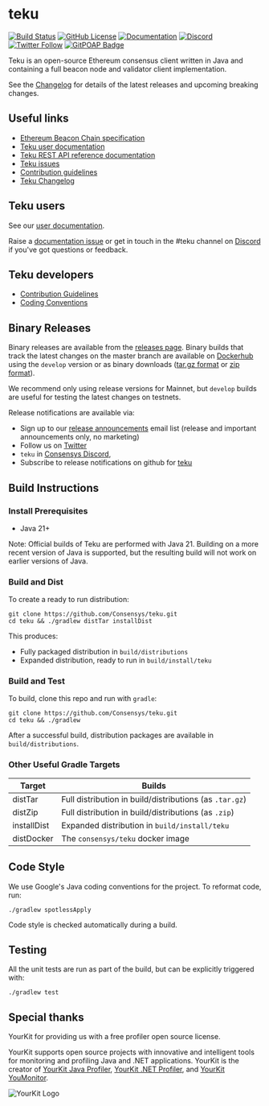 # teku

 [![Build Status](https://circleci.com/gh/Consensys/teku.svg?style=svg)](https://circleci.com/gh/Consensys/workflows/teku)
 [![GitHub License](https://img.shields.io/github/license/Consensys/teku.svg?logo=apache)](https://github.com/Consensys/teku/blob/master/LICENSE)
 [![Documentation](https://img.shields.io/badge/docs-readme-blue?logo=readme&logoColor=white)](https://docs.teku.consensys.net/)
 [![Discord](https://img.shields.io/badge/Chat-on%20Discord-%235865F2?logo=discord&logoColor=white)](https://discord.gg/7hPv2T6)
 [![Twitter Follow](https://img.shields.io/twitter/follow/Teku_Consensys)](https://twitter.com/Teku_Consensys)
 [![GitPOAP Badge](https://public-api.gitpoap.io/v1/repo/ConsenSys/teku/badge)](https://www.gitpoap.io/gh/ConsenSys/teku)

Teku is an open-source Ethereum consensus client written in Java and containing a full beacon node and validator client implementation.

See the [Changelog](https://github.com/Consensys/teku/releases) for details of the latest releases and upcoming breaking changes.

## Useful links

* [Ethereum Beacon Chain specification](https://github.com/ethereum/consensus-specs/blob/main/specs/phase0/beacon-chain.md)
* [Teku user documentation](https://docs.teku.consensys.net/)
* [Teku REST API reference documentation](https://consensys.github.io/teku/)
* [Teku issues](https://github.com/Consensys/teku/issues)
* [Contribution guidelines](CONTRIBUTING.md)
* [Teku Changelog](https://github.com/Consensys/teku/releases)

## Teku users

See our [user documentation](https://docs.teku.consensys.net/).

Raise a [documentation issue](https://github.com/Consensys/doc.teku/issues) or get in touch in
the #teku channel on [Discord](https://discord.gg/7hPv2T6) if you've got questions or feedback.

## Teku developers

* [Contribution Guidelines](CONTRIBUTING.md)
* [Coding Conventions](https://wiki.hyperledger.org/display/BESU/Coding+Conventions)

## Binary Releases

Binary releases are available from the [releases page](https://github.com/Consensys/teku/releases).
Binary builds that track the latest changes on the master branch are available on
[Dockerhub](https://hub.docker.com/r/consensys/teku) using the `develop` version or as binary
downloads ([tar.gz format](https://artifacts.consensys.net/public/teku/raw/names/teku.tar.gz/versions/develop/teku-develop.tar.gz)
or [zip format](https://artifacts.consensys.net/public/teku/raw/names/teku.zip/versions/develop/teku-develop.zip)).

We recommend only using release versions for Mainnet, but `develop` builds are useful for testing
the latest changes on testnets.

Release notifications are available via:
* Sign up to our [release announcements](https://pages.consensys.net/teku-sign-up) email list (release and important announcements only, no marketing)
* Follow us on [Twitter](https://twitter.com/Teku_Consensys)
* `teku` in [Consensys Discord](https://discord.gg/7hPv2T6),
* Subscribe to release notifications on github for [teku](https://github.com/Consensys/teku)

## Build Instructions

### Install Prerequisites

* Java 21+

Note: Official builds of Teku are performed with Java 21.
Building on a more recent version of Java is supported, but the resulting build will not work on earlier versions of Java.


### Build and Dist

To create a ready to run distribution:

```shell script
git clone https://github.com/Consensys/teku.git
cd teku && ./gradlew distTar installDist
```

This produces:
- Fully packaged distribution in `build/distributions` 
- Expanded distribution, ready to run in `build/install/teku`

### Build and Test

To build, clone this repo and run with `gradle`:

```shell script
git clone https://github.com/Consensys/teku.git
cd teku && ./gradlew

```

After a successful build, distribution packages are available in `build/distributions`.

### Other Useful Gradle Targets

| Target      | Builds                                                  |
|-------------|---------------------------------------------------------|
| distTar     | Full distribution in build/distributions (as `.tar.gz`) |
| distZip     | Full distribution in build/distributions (as `.zip`)    |
| installDist | Expanded distribution in `build/install/teku`           |
| distDocker  | The `consensys/teku` docker image                       |

## Code Style

We use Google's Java coding conventions for the project. To reformat code, run:

```shell script
./gradlew spotlessApply
```

Code style is checked automatically during a build.

## Testing

All the unit tests are run as part of the build, but can be explicitly triggered with:

```shell script
./gradlew test
```

## Special thanks
YourKit for providing us with a free profiler open source license.

YourKit supports open source projects with innovative and intelligent tools
for monitoring and profiling Java and .NET applications.
YourKit is the creator of <a href="https://www.yourkit.com/java/profiler/">YourKit Java Profiler</a>,
<a href="https://www.yourkit.com/.net/profiler/">YourKit .NET Profiler</a>,
and <a href="https://www.yourkit.com/youmonitor/">YourKit YouMonitor</a>.

![YourKit Logo](https://www.yourkit.com/images/yklogo.png)
